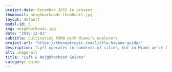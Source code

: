 ```yaml
---
project-date: December 2015 to present
thumbnail: neighborhoods-thumbnail.jpg
layout: default
modal-id: 5
img: neighborhoods.jpg
date: "2015-12-01"
subtitle: Cultivating FOMO with Miami’s explorers
project-url: "https://thenewtropic.com/little-havana-guide/"
description: "Lyft operates in hundreds of cities, but in Miami we're helping them create an unprecedented community impact. Together, we're helping locals explore and connect with Miami's unique neighborhoods. Each month, we share places to eat, drink, and explore; and cover the people, history, and future of a neighborhood — paired with an event and a Lyft activation to help people get there.The results? Dynamic experiences that our community returns to again and again, and deep engagement for our partner. We create more than 250,000 local engagements each month for Lyft, building new brand equity along the way."
alt: image-alt
title: "Lyft & Neighborhood Guides"
category: guide
---
```


